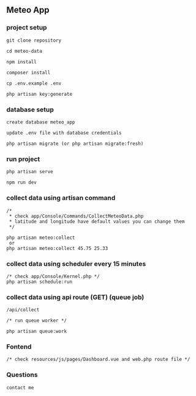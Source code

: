 

## Meteo App

### project setup
```
git clone repository

cd meteo-data

npm install

composer install

cp .env.example .env

php artisan key:generate
```
### database setup
```
create database meteo_app

update .env file with database credentials

php artisan migrate (or php artisan migrate:fresh)
```
### run project
```
php artisan serve

npm run dev
```

### collect data using artisan command
```
/* 
 * check app/Console/Commands/CollectMeteoData.php
 * latitude and longitude have default values you can change them
 */

php artisan meteo:collect 
 or 
php artisan meteo:collect 45.75 25.33
```
### collect data using scheduler  every 15 minutes
```
/* check app/Console/Kernel.php */
php artisan schedule:run
```
### collect  data using api route (GET) (queue job)
```
/api/collect

/* run queue worker */

php artisan queue:work
```
###

### Fontend
```
/* check resources/js/pages/Dashboard.vue and web.php route file */
```
### Questions
```
contact me
```
